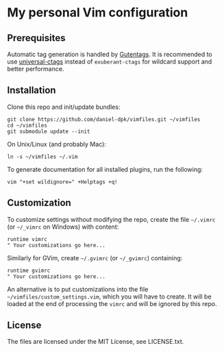 # My personal Vim configuration

## Prerequisites

Automatic tag generation is handled by
[Gutentags](https://github.com/ludovicchabant/vim-gutentags).
It is recommended to use
[universal-ctags](https://github.com/universal-ctags/ctags)
instead of `exuberant-ctags` for wildcard support and better performance.


## Installation

Clone this repo and init/update bundles:

	git clone https://github.com/daniel-dpk/vimfiles.git ~/vimfiles
	cd ~/vimfiles
	git submodule update --init


On Unix/Linux (and probably Mac):

	ln -s ~/vimfiles ~/.vim


To generate documentation for all installed plugins, run the following:

    vim "+set wildignore=" +Helptags +q!


## Customization

To customize settings without modifying the repo, create the file `~/.vimrc`
(or `~/_vimrc` on Windows) with content:

	runtime vimrc
  	" Your customizations go here...


Similarly for GVim, create `~/.gvimrc` (or `~/_gvimrc`) containing:

	runtime gvimrc
	" Your customizations go here...


An alternative is to put customizations into the file
`~/vimfiles/custom_settings.vim`, which you will have to create. It will be
loaded at the end of processing the `vimrc` and will be ignored by this repo.


## License

The files are licensed under the MIT License, see LICENSE.txt.
